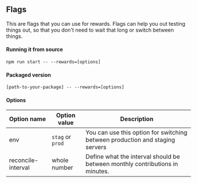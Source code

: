 ## Flags
This are flags that you can use for rewards. Flags can help you out testing things out, so that you don't need to wait that long or switch between things.

#### Running it from source
`npm run start -- --rewards=[options]`

#### Packaged version
`[path-to-your-package] -- --rewards=[options]`

#### Options
Option name | Option value | Description
------------ | ------------- | -------------
env | `stag` or `prod` | You can use this option for switching between production and staging servers
reconcile-interval | whole number | Define what the interval should be between monthly contributions in minutes.
